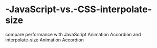 # -JavaScript-vs.-CSS-interpolate-size
compare performance with JavaScript Animation Accordion and interpolate-size Animation Accordion

